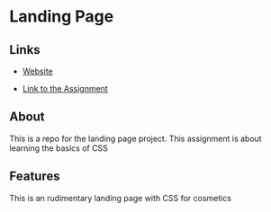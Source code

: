 # Landing Page

## Links
- [Website](https://ryanndao.github.io/landing-page/)

- [Link to the Assignment](https://www.theodinproject.com/lessons/foundations-landing-page)

## About
This is a repo for the landing page project. This assignment is about learning the basics of CSS


## Features
This is an rudimentary landing page with CSS for cosmetics
